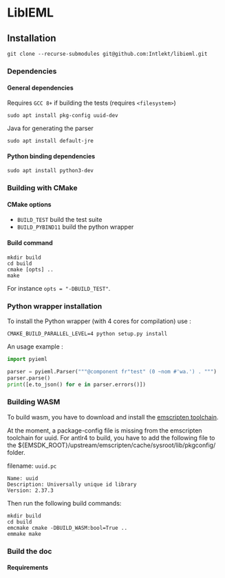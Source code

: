 # LibIEML

## Installation

```
git clone --recurse-submodules git@github.com:Intlekt/libieml.git
```

### Dependencies

#### General dependencies
Requires `GCC 8+` if building the tests (requires `<filesystem>`)
```
sudo apt install pkg-config uuid-dev
```

Java for generating the parser
```
sudo apt install default-jre
```

#### Python binding dependencies
```
sudo apt install python3-dev
```

### Building with CMake

#### CMake options
 
 - `BUILD_TEST` build the test suite
 - `BUILD_PYBIND11` build the python wrapper

#### Build command
```
mkdir build
cd build
cmake [opts] ..
make
```
For instance `opts = "-DBUILD_TEST"`.

### Python wrapper installation

To install the Python wrapper (with 4 cores for compilation) use :
```
CMAKE_BUILD_PARALLEL_LEVEL=4 python setup.py install
```

An usage example :
```python
import pyieml

parser = pyieml.Parser("""@component fr"test" (0 ~nom #'wa.') . """)
parser.parse()
print([e.to_json() for e in parser.errors()])
```

### Building WASM

To build wasm, you have to download and install the [emscripten toolchain](https://emscripten.org/docs/getting_started/downloads.html).

At the moment, a package-config file is missing from the emscripten toolchain for uuid. For antlr4 to build, you have to add the following file
to the ${EMSDK_ROOT}/upstream/emscripten/cache/sysroot/lib/pkgconfig/ folder.

filename: `uuid.pc`
```
Name: uuid
Description: Universally unique id library
Version: 2.37.3
```

Then run the following build commands:
```
mkdir build
cd build
emcmake cmake -DBUILD_WASM:bool=True ..
emmake make
```

### Build the doc
#### Requirements